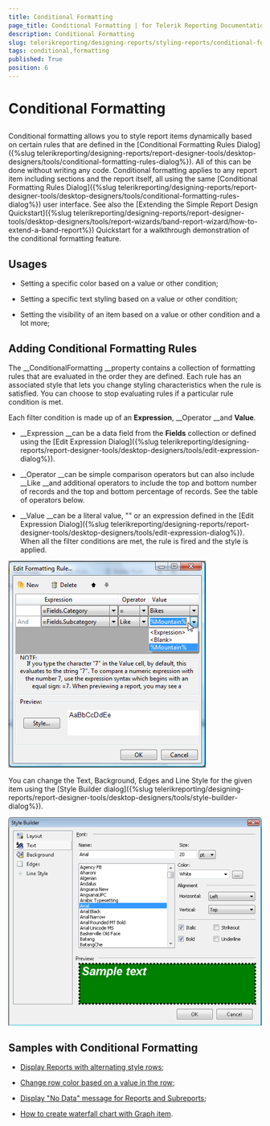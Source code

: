 ```yaml
---
title: Conditional Formatting
page_title: Conditional Formatting | for Telerik Reporting Documentation
description: Conditional Formatting
slug: telerikreporting/designing-reports/styling-reports/conditional-formatting
tags: conditional,formatting
published: True
position: 6
---
```


# Conditional Formatting



## 

Conditional formatting allows you to style report items dynamically based on certain rules that are defined in the
          [Conditional Formatting Rules Dialog]({%slug telerikreporting/designing-reports/report-designer-tools/desktop-designers/tools/conditional-formatting-rules-dialog%}).
          All of this can be done without writing any code.
          Conditional formatting applies to any report item including sections and the report itself, all using the same
          [Conditional Formatting Rules Dialog]({%slug telerikreporting/designing-reports/report-designer-tools/desktop-designers/tools/conditional-formatting-rules-dialog%}) user interface. See also the
          [Extending the Simple Report Design Quickstart]({%slug telerikreporting/designing-reports/report-designer-tools/desktop-designers/tools/report-wizards/band-report-wizard/how-to-extend-a-band-report%}) Quickstart for a walkthrough demonstration
          of the conditional formatting feature.
        

## Usages

* Setting a specific color based on a value or other condition;
            

* Setting a specific text styling based on a value or other condition;
            

* Setting the visibility of an item based on a value or other condition and a lot more;
            

## Adding Conditional Formatting Rules

The __ConditionalFormatting __property contains a collection of formatting rules that are evaluated in the order they are defined.
          Each rule has an associated style that lets you change styling characteristics when the rule is satisfied. You can choose to stop evaluating rules if
          a particular rule condition is met.
        

Each filter condition is made up of an __Expression__, __Operator __and __Value__.
        

* __Expression __can be a data field from the __Fields__ collection or defined using the
              [Edit Expression Dialog]({%slug telerikreporting/designing-reports/report-designer-tools/desktop-designers/tools/edit-expression-dialog%}).
            

* __Operator __can be simple comparison operators but can also include __Like __and additional operators to include the top and bottom number of records and the top and bottom percentage of records. See the table of operators below.
            

* __Value __can be a literal value, "<blank>" or an expression defined in the [Edit Expression Dialog]({%slug telerikreporting/designing-reports/report-designer-tools/desktop-designers/tools/edit-expression-dialog%}). When all the filter conditions are met, the rule is fired and the style is applied.
            

![](images/Style4.png)

You can change the Text, Background, Edges and Line Style for the given item using the [Style Builder dialog]({%slug telerikreporting/designing-reports/report-designer-tools/desktop-designers/tools/style-builder-dialog%}).
        

![](images/Style5.png)

## Samples with Conditional Formatting

* [Display Reports with alternating style rows](https://docs.telerik.com/reporting/knowledge-base/how-to-display-alternating-style-rows);
              

* [Change row color based on a value in the row](https://docs.telerik.com/reporting/knowledge-base/change-row-color-based-on-value);
            

* [Display "No Data" message for Reports and Subreports](https://docs.telerik.com/reporting/knowledge-base/how-to-display-no-data-message-for-reports-and-subreports);
            

* [How to create waterfall chart with Graph item](https://docs.telerik.com/reporting/knowledge-base/how-to-create-waterfall-chart-using-graph).
            
